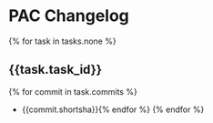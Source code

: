 # PAC Changelog
{% for task in tasks.none %}
## {{task.task_id}} 
{% for commit in task.commits %}
 - {{commit.shortsha}}{% endfor %} 
{% endfor %}